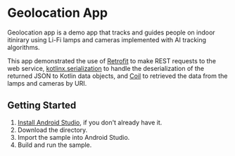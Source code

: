 Geolocation App
==================================

Geolocation app is a demo app that tracks and guides people on indoor itinirary using Li-Fi lamps and cameras implemented with AI tracking algorithms.

This app demonstrated the use of [Retrofit](https://square.github.io/retrofit/) to make REST requests to the web service, [kotlinx.serialization](https://github.com/Kotlin/kotlinx.serialization) to
handle the deserialization of the returned JSON to Kotlin data objects, and [Coil](https://coil-kt.github.io/coil/) to retrieved the data from the lamps and cameras by URI.

Getting Started
---------------

1. [Install Android Studio](https://developer.android.com/studio/install.html), if you don't already
   have it.
2. Download the directory.
3. Import the sample into Android Studio.
4. Build and run the sample.
